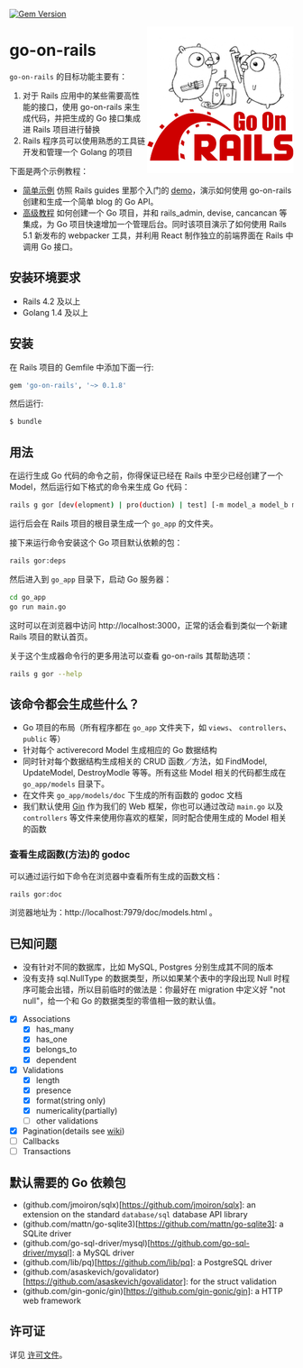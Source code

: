 [![Gem Version](https://badge.fury.io/rb/go-on-rails.svg)](https://badge.fury.io/rb/go-on-rails)

<img align="right" width="260" height="260" src="./go-on-rails.png">

go-on-rails
====

`go-on-rails` 的目标功能主要有：

1. 对于 Rails 应用中的某些需要高性能的接口，使用 go-on-rails 来生成代码，并把生成的 Go 接口集成进 Rails 项目进行替换
2. Rails 程序员可以使用熟悉的工具链开发和管理一个 Golang 的项目

下面是两个示例教程：
* [简单示例](https://github.com/goonr/example_simple) 仿照 Rails guides 里那个入门的 [demo](http://guides.rubyonrails.org/getting_started.html)，演示如何使用 go-on-rails 创建和生成一个简单 blog 的 Go API。
* [高级教程](https://github.com/goonr/example_with_admin)  如何创建一个 Go 项目，并和 rails_admin, devise, cancancan 等集成，为 Go 项目快速增加一个管理后台。同时该项目演示了如何使用 Rails 5.1 新发布的 webpacker 工具，并利用 React 制作独立的前端界面在 Rails 中调用 Go 接口。

## 安装环境要求

* Rails 4.2 及以上
* Golang 1.4 及以上

## 安装

在 Rails 项目的 Gemfile 中添加下面一行:

```ruby
gem 'go-on-rails', '~> 0.1.8'
```

然后运行:
```bash
$ bundle
```

## 用法

在运行生成 Go 代码的命令之前，你得保证已经在 Rails 中至少已经创建了一个 Model，然后运行如下格式的命令来生成 Go 代码：

```bash
rails g gor [dev(elopment) | pro(duction) | test] [-m model_a model_b model_c ...]
```

运行后会在 Rails 项目的根目录生成一个 `go_app` 的文件夹。

接下来运行命令安装这个 Go 项目默认依赖的包：

```bash
rails gor:deps
```

然后进入到 `go_app` 目录下，启动 Go 服务器：

```bash
cd go_app
go run main.go
```

这时可以在浏览器中访问 http://localhost:3000，正常的话会看到类似一个新建 Rails 项目的默认首页。

关于这个生成器命令行的更多用法可以查看 go-on-rails 其帮助选项：

```bash
rails g gor --help
```

## 该命令都会生成些什么？

* Go 项目的布局（所有程序都在 `go_app` 文件夹下，如 `views`、 `controllers`、 `public` 等）
* 针对每个 activerecord Model 生成相应的 Go 数据结构
* 同时针对每个数据结构生成相关的 CRUD 函数／方法，如 FindModel, UpdateModel, DestroyModle 等等。所有这些 Model 相关的代码都生成在 `go_app/models` 目录下。
* 在文件夹 `go_app/models/doc` 下生成的所有函数的 godoc 文档
* 我们默认使用 [Gin](https://github.com/gin-gonic/gin) 作为我们的 Web 框架，你也可以通过改动 `main.go` 以及 `controllers` 等文件来使用你喜欢的框架，同时配合使用生成的 Model 相关的函数

### 查看生成函数(方法)的 godoc

可以通过运行如下命令在浏览器中查看所有生成的函数文档：

```bash
rails gor:doc
```

浏览器地址为：http://localhost:7979/doc/models.html 。

## 已知问题

* 没有针对不同的数据库，比如 MySQL, Postgres 分别生成其不同的版本
* 没有支持 sql.NullType 的数据类型，所以如果某个表中的字段出现 Null 时程序可能会出错，所以目前临时的做法是：你最好在 migration 中定义好 "not null"，给一个和 Go 的数据类型的零值相一致的默认值。

- [x] Associations
  - [x] has_many
  - [x] has_one
  - [x] belongs_to
  - [x] dependent
- [x] Validations
  - [x] length
  - [x] presence
  - [x] format(string only)
  - [x] numericality(partially)
  - [ ] other validations
- [x] Pagination(details see [wiki](https://github.com/goonr/go-on-rails/wiki/Pagination))
- [ ] Callbacks
- [ ] Transactions

## 默认需要的 Go 依赖包

* (github.com/jmoiron/sqlx)[https://github.com/jmoiron/sqlx]: an extension on the standard `database/sql` database API library
* (github.com/mattn/go-sqlite3)[https://github.com/mattn/go-sqlite3]: a SQLite driver
* (github.com/go-sql-driver/mysql)[https://github.com/go-sql-driver/mysql]: a MySQL driver
* (github.com/lib/pq)[https://github.com/lib/pq]: a PostgreSQL driver
* (github.com/asaskevich/govalidator)[https://github.com/asaskevich/govalidator]: for the struct validation
* (github.com/gin-gonic/gin)[https://github.com/gin-gonic/gin]: a HTTP web framework


## 许可证

详见 [许可文件](https://github.com/goonr/go-on-rails/blob/master/MIT-LICENSE)。
